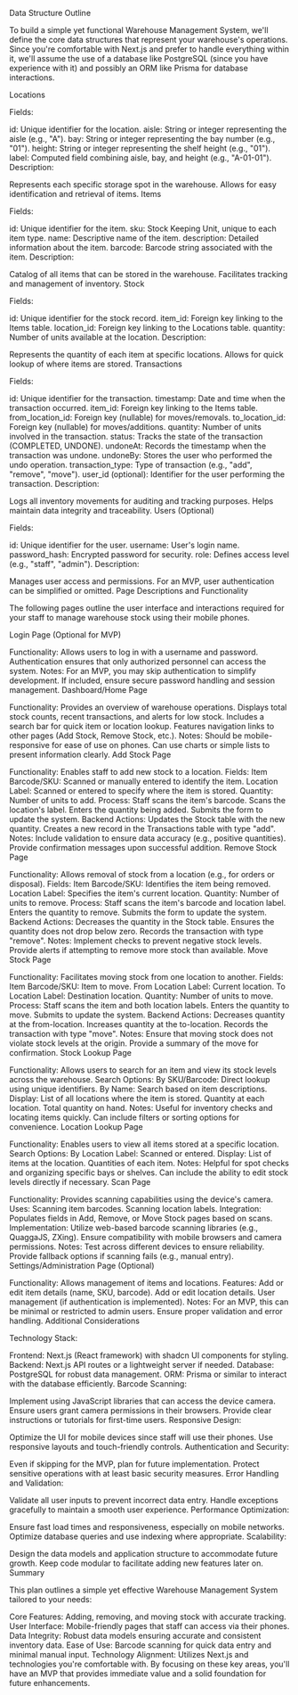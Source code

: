 Data Structure Outline

To build a simple yet functional Warehouse Management System, we'll define the core data structures that represent your warehouse's operations. Since you're comfortable with Next.js and prefer to handle everything within it, we'll assume the use of a database like PostgreSQL (since you have experience with it) and possibly an ORM like Prisma for database interactions.

Locations

Fields:

id: Unique identifier for the location.
aisle: String or integer representing the aisle (e.g., "A").
bay: String or integer representing the bay number (e.g., "01").
height: String or integer representing the shelf height (e.g., "01").
label: Computed field combining aisle, bay, and height (e.g., "A-01-01").
Description:

Represents each specific storage spot in the warehouse.
Allows for easy identification and retrieval of items.
Items

Fields:

id: Unique identifier for the item.
sku: Stock Keeping Unit, unique to each item type.
name: Descriptive name of the item.
description: Detailed information about the item.
barcode: Barcode string associated with the item.
Description:

Catalog of all items that can be stored in the warehouse.
Facilitates tracking and management of inventory.
Stock

Fields:

id: Unique identifier for the stock record.
item_id: Foreign key linking to the Items table.
location_id: Foreign key linking to the Locations table.
quantity: Number of units available at the location.
Description:

Represents the quantity of each item at specific locations.
Allows for quick lookup of where items are stored.
Transactions

Fields:

id: Unique identifier for the transaction.
timestamp: Date and time when the transaction occurred.
item_id: Foreign key linking to the Items table.
from_location_id: Foreign key (nullable) for moves/removals.
to_location_id: Foreign key (nullable) for moves/additions.
quantity: Number of units involved in the transaction.
status: Tracks the state of the transaction (COMPLETED, UNDONE).
undoneAt: Records the timestamp when the transaction was undone.
undoneBy: Stores the user who performed the undo operation.
transaction_type: Type of transaction (e.g., "add", "remove", "move").
user_id (optional): Identifier for the user performing the transaction.
Description:

Logs all inventory movements for auditing and tracking purposes.
Helps maintain data integrity and traceability.
Users (Optional)

Fields:

id: Unique identifier for the user.
username: User's login name.
password_hash: Encrypted password for security.
role: Defines access level (e.g., "staff", "admin").
Description:

Manages user access and permissions.
For an MVP, user authentication can be simplified or omitted.
Page Descriptions and Functionality

The following pages outline the user interface and interactions required for your staff to manage warehouse stock using their mobile phones.

Login Page (Optional for MVP)

Functionality:
Allows users to log in with a username and password.
Authentication ensures that only authorized personnel can access the system.
Notes:
For an MVP, you may skip authentication to simplify development.
If included, ensure secure password handling and session management.
Dashboard/Home Page

Functionality:
Provides an overview of warehouse operations.
Displays total stock counts, recent transactions, and alerts for low stock.
Includes a search bar for quick item or location lookup.
Features navigation links to other pages (Add Stock, Remove Stock, etc.).
Notes:
Should be mobile-responsive for ease of use on phones.
Can use charts or simple lists to present information clearly.
Add Stock Page

Functionality:
Enables staff to add new stock to a location.
Fields:
Item Barcode/SKU: Scanned or manually entered to identify the item.
Location Label: Scanned or entered to specify where the item is stored.
Quantity: Number of units to add.
Process:
Staff scans the item's barcode.
Scans the location's label.
Enters the quantity being added.
Submits the form to update the system.
Backend Actions:
Updates the Stock table with the new quantity.
Creates a new record in the Transactions table with type "add".
Notes:
Include validation to ensure data accuracy (e.g., positive quantities).
Provide confirmation messages upon successful addition.
Remove Stock Page

Functionality:
Allows removal of stock from a location (e.g., for orders or disposal).
Fields:
Item Barcode/SKU: Identifies the item being removed.
Location Label: Specifies the item's current location.
Quantity: Number of units to remove.
Process:
Staff scans the item's barcode and location label.
Enters the quantity to remove.
Submits the form to update the system.
Backend Actions:
Decreases the quantity in the Stock table.
Ensures the quantity does not drop below zero.
Records the transaction with type "remove".
Notes:
Implement checks to prevent negative stock levels.
Provide alerts if attempting to remove more stock than available.
Move Stock Page

Functionality:
Facilitates moving stock from one location to another.
Fields:
Item Barcode/SKU: Item to move.
From Location Label: Current location.
To Location Label: Destination location.
Quantity: Number of units to move.
Process:
Staff scans the item and both location labels.
Enters the quantity to move.
Submits to update the system.
Backend Actions:
Decreases quantity at the from-location.
Increases quantity at the to-location.
Records the transaction with type "move".
Notes:
Ensure that moving stock does not violate stock levels at the origin.
Provide a summary of the move for confirmation.
Stock Lookup Page

Functionality:
Allows users to search for an item and view its stock levels across the warehouse.
Search Options:
By SKU/Barcode: Direct lookup using unique identifiers.
By Name: Search based on item descriptions.
Display:
List of all locations where the item is stored.
Quantity at each location.
Total quantity on hand.
Notes:
Useful for inventory checks and locating items quickly.
Can include filters or sorting options for convenience.
Location Lookup Page

Functionality:
Enables users to view all items stored at a specific location.
Search Options:
By Location Label: Scanned or entered.
Display:
List of items at the location.
Quantities of each item.
Notes:
Helpful for spot checks and organizing specific bays or shelves.
Can include the ability to edit stock levels directly if necessary.
Scan Page

Functionality:
Provides scanning capabilities using the device's camera.
Uses:
Scanning item barcodes.
Scanning location labels.
Integration:
Populates fields in Add, Remove, or Move Stock pages based on scans.
Implementation:
Utilize web-based barcode scanning libraries (e.g., QuaggaJS, ZXing).
Ensure compatibility with mobile browsers and camera permissions.
Notes:
Test across different devices to ensure reliability.
Provide fallback options if scanning fails (e.g., manual entry).
Settings/Administration Page (Optional)

Functionality:
Allows management of items and locations.
Features:
Add or edit item details (name, SKU, barcode).
Add or edit location details.
User management (if authentication is implemented).
Notes:
For an MVP, this can be minimal or restricted to admin users.
Ensure proper validation and error handling.
Additional Considerations

Technology Stack:

Frontend: Next.js (React framework) with shadcn UI components for styling.
Backend: Next.js API routes or a lightweight server if needed.
Database: PostgreSQL for robust data management.
ORM: Prisma or similar to interact with the database efficiently.
Barcode Scanning:

Implement using JavaScript libraries that can access the device camera.
Ensure users grant camera permissions in their browsers.
Provide clear instructions or tutorials for first-time users.
Responsive Design:

Optimize the UI for mobile devices since staff will use their phones.
Use responsive layouts and touch-friendly controls.
Authentication and Security:

Even if skipping for the MVP, plan for future implementation.
Protect sensitive operations with at least basic security measures.
Error Handling and Validation:

Validate all user inputs to prevent incorrect data entry.
Handle exceptions gracefully to maintain a smooth user experience.
Performance Optimization:

Ensure fast load times and responsiveness, especially on mobile networks.
Optimize database queries and use indexing where appropriate.
Scalability:

Design the data models and application structure to accommodate future growth.
Keep code modular to facilitate adding new features later on.
Summary

This plan outlines a simple yet effective Warehouse Management System tailored to your needs:

Core Features: Adding, removing, and moving stock with accurate tracking.
User Interface: Mobile-friendly pages that staff can access via their phones.
Data Integrity: Robust data models ensuring accurate and consistent inventory data.
Ease of Use: Barcode scanning for quick data entry and minimal manual input.
Technology Alignment: Utilizes Next.js and technologies you're comfortable with.
By focusing on these key areas, you'll have an MVP that provides immediate value and a solid foundation for future enhancements.